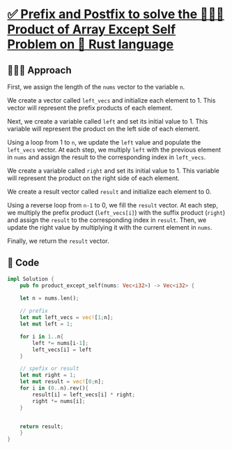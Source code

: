 # [✅ Prefix and Postfix to solve the 🧑🏻‍💻 Product of Array Except Self Problem on 🦀 Rust language]()

## 🧑🏻‍💻 Approach

First, we assign the length of the `nums` vector to the variable `n`.

We create a vector called `left_vecs` and initialize each element to 1. This vector will represent the prefix products of each element.

Next, we create a variable called `left` and set its initial value to 1. This variable will represent the product on the left side of each element.

Using a loop from 1 to `n`, we update the `left` value and populate the `left_vecs` vector. At each step, we multiply `left` with the previous element in `nums` and assign the result to the corresponding index in `left_vecs`.

We create a variable called `right` and set its initial value to 1. This variable will represent the product on the right side of each element.

We create a result vector called `result` and initialize each element to 0.

Using a reverse loop from `n-1` to 0, we fill the `result` vector. At each step, we multiply the prefix product (`left_vecs[i]`) with the suffix product (`right`) and assign the `result` to the corresponding index in `result`. Then, we update the right value by multiplying it with the current element in `nums`.

Finally, we return the `result` vector.


## 🔐 Code

``` RUST
impl Solution {
    pub fn product_except_self(nums: Vec<i32>) -> Vec<i32> {
        
    let n = nums.len();

    // prefix
    let mut left_vecs = vec![1;n];
    let mut left = 1;

    for i in 1..n{
        left *= nums[i-1];
        left_vecs[i] = left
    }

    // spefix or result
    let mut right = 1;
    let mut result = vec![0;n];
    for i in (0..n).rev(){
        result[i] = left_vecs[i] * right;
        right *= nums[i];
    }


    return result;
    }
}    
```

